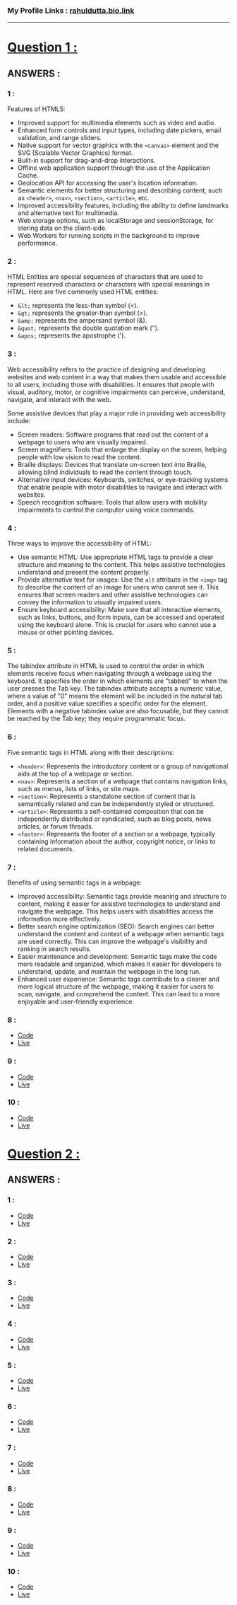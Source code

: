 ### My Profile Links : [rahuldutta.bio.link](https://rahuldutta.bio.link)

---

# [Question 1 :](./questions/01.pdf)
## **ANSWERS :**


### **1 :** 
Features of HTML5:
- Improved support for multimedia elements such as video and audio.
- Enhanced form controls and input types, including date pickers, email validation, and range sliders.
- Native support for vector graphics with the `<canvas>` element and the SVG (Scalable Vector Graphics) format.
- Built-in support for drag-and-drop interactions.
- Offline web application support through the use of the Application Cache.
- Geolocation API for accessing the user's location information.
- Semantic elements for better structuring and describing content, such as `<header>`, `<nav>`, `<section>`, `<article>`, etc.
- Improved accessibility features, including the ability to define landmarks and alternative text for multimedia.
- Web storage options, such as localStorage and sessionStorage, for storing data on the client-side.
- Web Workers for running scripts in the background to improve performance.

### **2 :**
HTML Entities are special sequences of characters that are used to represent reserved characters or characters with special meanings in HTML. Here are five commonly used HTML entities:

- `&lt;` represents the less-than symbol (<).
- `&gt;` represents the greater-than symbol (>).
- `&amp;` represents the ampersand symbol (&).
- `&quot;` represents the double quotation mark (").
- `&apos;` represents the apostrophe (').

### **3 :**
Web accessibility refers to the practice of designing and developing websites and web content in a way that makes them usable and accessible to all users, including those with disabilities. It ensures that people with visual, auditory, motor, or cognitive impairments can perceive, understand, navigate, and interact with the web.

Some assistive devices that play a major role in providing web accessibility include:
- Screen readers: Software programs that read out the content of a webpage to users who are visually impaired.
- Screen magnifiers: Tools that enlarge the display on the screen, helping people with low vision to read the content.
- Braille displays: Devices that translate on-screen text into Braille, allowing blind individuals to read the content through touch.
- Alternative input devices: Keyboards, switches, or eye-tracking systems that enable people with motor disabilities to navigate and interact with websites.
- Speech recognition software: Tools that allow users with mobility impairments to control the computer using voice commands.

### **4 :** 
Three ways to improve the accessibility of HTML:
- Use semantic HTML: Use appropriate HTML tags to provide a clear structure and meaning to the content. This helps assistive technologies understand and present the content properly.
- Provide alternative text for images: Use the `alt` attribute in the `<img>` tag to describe the content of an image for users who cannot see it. This ensures that screen readers and other assistive technologies can convey the information to visually impaired users.
- Ensure keyboard accessibility: Make sure that all interactive elements, such as links, buttons, and form inputs, can be accessed and operated using the keyboard alone. This is crucial for users who cannot use a mouse or other pointing devices.

### **5 :** 
The tabindex attribute in HTML is used to control the order in which elements receive focus when navigating through a webpage using the keyboard. It specifies the order in which elements are "tabbed" to when the user presses the Tab key. The tabindex attribute accepts a numeric value, where a value of "0" means the element will be included in the natural tab order, and a positive value specifies a specific order for the element. Elements with a negative tabindex value are also focusable, but they cannot be reached by the Tab key; they require programmatic focus.

### **6 :** 
Five semantic tags in HTML along with their descriptions:
- `<header>`: Represents the introductory content or a group of navigational aids at the top of a webpage or section.
- `<nav>`: Represents a section of a webpage that contains navigation links, such as menus, lists of links, or site maps.
- `<section>`: Represents a standalone section of content that is semantically related and can be independently styled or structured.
- `<article>`: Represents a self-contained composition that can be independently distributed or syndicated, such as blog posts, news articles, or forum threads.
- `<footer>`: Represents the footer of a section or a webpage, typically containing information about the author, copyright notice, or links to related documents.

### **7 :** 
Benefits of using semantic tags in a webpage:
- Improved accessibility: Semantic tags provide meaning and structure to content, making it easier for assistive technologies to understand and navigate the webpage. This helps users with disabilities access the information more effectively.
- Better search engine optimization (SEO): Search engines can better understand the content and context of a webpage when semantic tags are used correctly. This can improve the webpage's visibility and ranking in search results.
- Easier maintenance and development: Semantic tags make the code more readable and organized, which makes it easier for developers to understand, update, and maintain the webpage in the long run.
- Enhanced user experience: Semantic tags contribute to a clearer and more logical structure of the webpage, making it easier for users to scan, navigate, and comprehend the content. This can lead to a more enjoyable and user-friendly experience.

### **8 :**
- [Code](https://github.com/irahuldutta02/pw-skills-fswd-2.0-assignments/tree/main/003-week-03-media-and-modern-html/1.8)
- [Live](https://irahuldutta02.github.io/pw-skills-fswd-2.0-assignments/003-week-03-media-and-modern-html/1.8)

### **9 :**
- [Code](https://github.com/irahuldutta02/pw-skills-fswd-2.0-assignments/tree/main/003-week-03-media-and-modern-html/1.9)
- [Live](https://irahuldutta02.github.io/pw-skills-fswd-2.0-assignments/003-week-03-media-and-modern-html/1.9)

### **10 :**
- [Code](https://github.com/irahuldutta02/pw-skills-fswd-2.0-assignments/tree/main/003-week-03-media-and-modern-html/1.10)
- [Live](https://irahuldutta02.github.io/pw-skills-fswd-2.0-assignments/003-week-03-media-and-modern-html/1.10)


# [Question 2 :](./questions/02.pdf)
## **ANSWERS :**

### **1 :**
- [Code](https://github.com/irahuldutta02/pw-skills-fswd-2.0-assignments/tree/main/003-week-03-media-and-modern-html/2.1)
- [Live](https://irahuldutta02.github.io/pw-skills-fswd-2.0-assignments/003-week-03-media-and-modern-html/2.1)

### **2 :**
- [Code](https://github.com/irahuldutta02/pw-skills-fswd-2.0-assignments/tree/main/003-week-03-media-and-modern-html/2.2)
- [Live](https://irahuldutta02.github.io/pw-skills-fswd-2.0-assignments/003-week-03-media-and-modern-html/2.2)

### **3 :**
- [Code](https://github.com/irahuldutta02/pw-skills-fswd-2.0-assignments/tree/main/003-week-03-media-and-modern-html/2.3)
- [Live](https://irahuldutta02.github.io/pw-skills-fswd-2.0-assignments/003-week-03-media-and-modern-html/2.3)

### **4 :**
- [Code](https://github.com/irahuldutta02/pw-skills-fswd-2.0-assignments/tree/main/003-week-03-media-and-modern-html/2.4)
- [Live](https://irahuldutta02.github.io/pw-skills-fswd-2.0-assignments/003-week-03-media-and-modern-html/2.4)

### **5 :**
- [Code](https://github.com/irahuldutta02/pw-skills-fswd-2.0-assignments/tree/main/003-week-03-media-and-modern-html/2.5)
- [Live](https://irahuldutta02.github.io/pw-skills-fswd-2.0-assignments/003-week-03-media-and-modern-html/2.5)

### **6 :**
- [Code](https://github.com/irahuldutta02/pw-skills-fswd-2.0-assignments/tree/main/003-week-03-media-and-modern-html/2.6)
- [Live](https://irahuldutta02.github.io/pw-skills-fswd-2.0-assignments/003-week-03-media-and-modern-html/2.6)

### **7 :**
- [Code](https://github.com/irahuldutta02/pw-skills-fswd-2.0-assignments/tree/main/003-week-03-media-and-modern-html/2.7)
- [Live](https://irahuldutta02.github.io/pw-skills-fswd-2.0-assignments/003-week-03-media-and-modern-html/2.7)

### **8 :**
- [Code](https://github.com/irahuldutta02/pw-skills-fswd-2.0-assignments/tree/main/003-week-03-media-and-modern-html/2.8)
- [Live](https://irahuldutta02.github.io/pw-skills-fswd-2.0-assignments/003-week-03-media-and-modern-html/2.8)

### **9 :**
- [Code](https://github.com/irahuldutta02/pw-skills-fswd-2.0-assignments/tree/main/003-week-03-media-and-modern-html/2.9)
- [Live](https://irahuldutta02.github.io/pw-skills-fswd-2.0-assignments/003-week-03-media-and-modern-html/2.9)

### **10 :**
- [Code](https://github.com/irahuldutta02/pw-skills-fswd-2.0-assignments/tree/main/003-week-03-media-and-modern-html/2.10)
- [Live](https://irahuldutta02.github.io/pw-skills-fswd-2.0-assignments/003-week-03-media-and-modern-html/2.10)